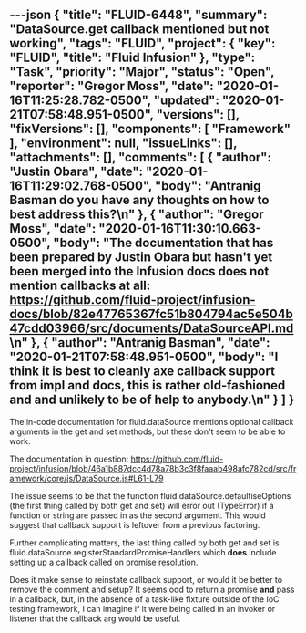 ---json
{
  "title": "FLUID-6448",
  "summary": "DataSource.get callback mentioned but not working",
  "tags": "FLUID",
  "project": {
    "key": "FLUID",
    "title": "Fluid Infusion"
  },
  "type": "Task",
  "priority": "Major",
  "status": "Open",
  "reporter": "Gregor Moss",
  "date": "2020-01-16T11:25:28.782-0500",
  "updated": "2020-01-21T07:58:48.951-0500",
  "versions": [],
  "fixVersions": [],
  "components": [
    "Framework"
  ],
  "environment": null,
  "issueLinks": [],
  "attachments": [],
  "comments": [
    {
      "author": "Justin Obara",
      "date": "2020-01-16T11:29:02.768-0500",
      "body": "Antranig Basman do you have any thoughts on how to best address this?\n"
    },
    {
      "author": "Gregor Moss",
      "date": "2020-01-16T11:30:10.663-0500",
      "body": "The documentation that has been prepared by Justin Obara but hasn't yet been merged into the Infusion docs does not mention callbacks at all: <https://github.com/fluid-project/infusion-docs/blob/82e47765367fc51b804794ac5e504b47cdd03966/src/documents/DataSourceAPI.md>\n"
    },
    {
      "author": "Antranig Basman",
      "date": "2020-01-21T07:58:48.951-0500",
      "body": "I think it is best to cleanly axe callback support from impl and docs, this is rather old-fashioned and and unlikely to be of help to anybody.\n"
    }
  ]
}
---
The in-code documentation for fluid.dataSource mentions optional callback arguments in the get and set methods, but these don't seem to be able to work.

The documentation in question: <https://github.com/fluid-project/infusion/blob/46a1b887dcc4d78a78b3c3f8faaab498afc782cd/src/framework/core/js/DataSource.js#L61-L79>

The issue seems to be that the function fluid.dataSource.defaultiseOptions (the first thing called by both get and set) will error out (TypeError) if a function or string are passed in as the second argument. This would suggest that callback support is leftover from a previous factoring.

Further complicating matters, the last thing called by both get and set is fluid.dataSource.registerStandardPromiseHandlers which **does** include setting up a callback called on promise resolution.

Does it make sense to reinstate callback support, or would it be better to remove the comment and setup? It seems odd to return a promise **and** pass in a callback, but, in the absence of a task-like fixture outside of the IoC testing framework, I can imagine if it were being called in an invoker or listener that the callback arg would be useful.

        
